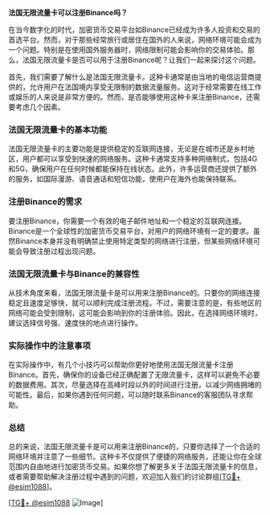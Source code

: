 **法国无限流量卡可以注册Binance吗？**

在当今数字化的时代，加密货币交易平台如Binance已经成为许多人投资和交易的首选平台。然而，对于那些经常旅行或居住在国外的人来说，网络环境可能会成为一个问题。特别是在使用国外服务器时，网络限制可能会影响你的交易体验。那么，法国无限流量卡是否可以用于注册Binance呢？让我们一起来探讨这个问题。

首先，我们需要了解什么是法国无限流量卡。这种卡通常是由当地的电信运营商提供的，允许用户在法国境内享受无限制的数据流量服务。这对于经常需要在线工作或娱乐的人来说是非常方便的。然而，是否能够使用这种卡来注册Binance，还需要考虑几个因素。

### 法国无限流量卡的基本功能

法国无限流量卡的主要功能是提供稳定的互联网连接，无论是在城市还是乡村地区，用户都可以享受到快速的网络服务。这种卡通常支持多种网络制式，包括4G和5G，确保用户在任何时候都能保持在线状态。此外，许多运营商还提供了额外的服务，如国际漫游、语音通话和短信功能，使用户在海外也能保持联系。

### 注册Binance的需求

要注册Binance，你需要一个有效的电子邮件地址和一个稳定的互联网连接。Binance是一个全球性的加密货币交易平台，对用户的网络环境有一定的要求。虽然Binance本身并没有明确禁止使用特定类型的网络进行注册，但某些网络环境可能会导致注册过程出现问题。

### 法国无限流量卡与Binance的兼容性

从技术角度来看，法国无限流量卡是可以用来注册Binance的。只要你的网络连接稳定且速度足够快，就可以顺利完成注册流程。不过，需要注意的是，有些地区的网络可能会受到限制，这可能会影响到你的注册体验。因此，在选择网络环境时，建议选择信号强、速度快的地点进行操作。

### 实际操作中的注意事项

在实际操作中，有几个小技巧可以帮助你更好地使用法国无限流量卡注册Binance。首先，确保你的设备已经正确配置了无限流量卡，这样可以避免不必要的数据费用。其次，尽量选择在高峰时段以外的时间进行注册，以减少网络拥堵的可能性。最后，如果你遇到任何问题，可以随时联系Binance的客服团队寻求帮助。

### 总结

总的来说，法国无限流量卡是可以用来注册Binance的，只要你选择了一个合适的网络环境并注意了一些细节。这种卡不仅提供了便捷的网络服务，还能让你在全球范围内自由地进行加密货币交易。如果你想了解更多关于法国无限流量卡的信息，或者需要帮助解决注册过程中遇到的问题，欢迎加入我们的讨论群组[[TG💪+ @esim1088](https://t.me/s/esim1088)]。

[[TG💪+ @esim1088](https://t.me/s/esim1088) ![Image](https://i.postimg.cc/4NQfJmqS/Snipaste-2025-05-13-00-14-12.png)]